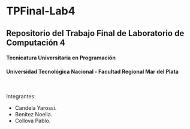 <h1> TPFinal-Lab4 </h1>
<h2> Repositorio del Trabajo Final de Laboratorio de Computación 4 </h2>
<h4> Tecnicatura Universitaria en Programación </h4>
<h4> Universidad Tecnológica Nacional - Facultad Regional Mar del Plata </h4>
<br>
<p> Integrantes: </p>
<ul>
<li> Candela Yarossi. </li>
<li> Benitez Noelia. </li>
<li> Collova Pablo. </li>
</ul>
